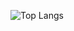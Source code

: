  ![Top Langs](https://github-readme-stats.vercel.app/api/top-langs/?username=appIe-sIices&theme=tokyonight)
